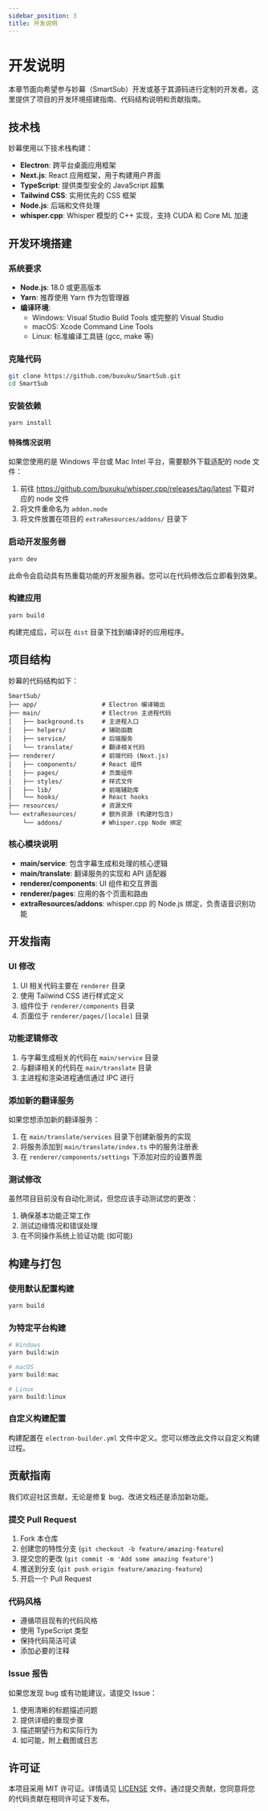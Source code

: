 ```yaml
---
sidebar_position: 3
title: 开发说明
---
```


# 开发说明

本章节面向希望参与妙幕（SmartSub）开发或基于其源码进行定制的开发者。这里提供了项目的开发环境搭建指南、代码结构说明和贡献指南。

## 技术栈

妙幕使用以下技术栈构建：

- **Electron**: 跨平台桌面应用框架
- **Next.js**: React 应用框架，用于构建用户界面
- **TypeScript**: 提供类型安全的 JavaScript 超集
- **Tailwind CSS**: 实用优先的 CSS 框架
- **Node.js**: 后端和文件处理
- **whisper.cpp**: Whisper 模型的 C++ 实现，支持 CUDA 和 Core ML 加速

## 开发环境搭建

### 系统要求

- **Node.js**: 18.0 或更高版本
- **Yarn**: 推荐使用 Yarn 作为包管理器
- **编译环境**:
  - Windows: Visual Studio Build Tools 或完整的 Visual Studio
  - macOS: Xcode Command Line Tools
  - Linux: 标准编译工具链 (gcc, make 等)

### 克隆代码

```bash
git clone https://github.com/buxuku/SmartSub.git
cd SmartSub
```

### 安装依赖

```bash
yarn install
```

#### 特殊情况说明

如果您使用的是 Windows 平台或 Mac Intel 平台，需要额外下载适配的 node 文件：

1. 前往 https://github.com/buxuku/whisper.cpp/releases/tag/latest 下载对应的 node 文件
2. 将文件重命名为 `addon.node`
3. 将文件放置在项目的 `extraResources/addons/` 目录下

### 启动开发服务器

```bash
yarn dev
```

此命令会启动具有热重载功能的开发服务器。您可以在代码修改后立即看到效果。

### 构建应用

```bash
yarn build
```

构建完成后，可以在 `dist` 目录下找到编译好的应用程序。

## 项目结构

妙幕的代码结构如下：

```
SmartSub/
├── app/                  # Electron 编译输出
├── main/                 # Electron 主进程代码
│   ├── background.ts     # 主进程入口
│   ├── helpers/          # 辅助函数
│   ├── service/          # 后端服务
│   └── translate/        # 翻译相关代码
├── renderer/             # 前端代码 (Next.js)
│   ├── components/       # React 组件
│   ├── pages/            # 页面组件
│   ├── styles/           # 样式文件
│   ├── lib/              # 前端辅助库
│   └── hooks/            # React hooks
├── resources/            # 资源文件
└── extraResources/       # 额外资源 (构建时包含)
    └── addons/           # Whisper.cpp Node 绑定
```

### 核心模块说明

- **main/service**: 包含字幕生成和处理的核心逻辑
- **main/translate**: 翻译服务的实现和 API 适配器
- **renderer/components**: UI 组件和交互界面
- **renderer/pages**: 应用的各个页面和路由
- **extraResources/addons**: whisper.cpp 的 Node.js 绑定，负责语音识别功能

## 开发指南

### UI 修改

1. UI 相关代码主要在 `renderer` 目录
2. 使用 Tailwind CSS 进行样式定义
3. 组件位于 `renderer/components` 目录
4. 页面位于 `renderer/pages/[locale]` 目录

### 功能逻辑修改

1. 与字幕生成相关的代码在 `main/service` 目录
2. 与翻译相关的代码在 `main/translate` 目录
3. 主进程和渲染进程通信通过 IPC 进行

### 添加新的翻译服务

如果您想添加新的翻译服务：

1. 在 `main/translate/services` 目录下创建新服务的实现
2. 将服务添加到 `main/translate/index.ts` 中的服务注册表
3. 在 `renderer/components/settings` 下添加对应的设置界面

### 测试修改

虽然项目目前没有自动化测试，但您应该手动测试您的更改：

1. 确保基本功能正常工作
2. 测试边缘情况和错误处理
3. 在不同操作系统上验证功能 (如可能)

## 构建与打包

### 使用默认配置构建

```bash
yarn build
```

### 为特定平台构建

```bash
# Windows
yarn build:win

# macOS
yarn build:mac

# Linux
yarn build:linux
```

### 自定义构建配置

构建配置在 `electron-builder.yml` 文件中定义。您可以修改此文件以自定义构建过程。

## 贡献指南

我们欢迎社区贡献，无论是修复 bug、改进文档还是添加新功能。

### 提交 Pull Request

1. Fork 本仓库
2. 创建您的特性分支 (`git checkout -b feature/amazing-feature`)
3. 提交您的更改 (`git commit -m 'Add some amazing feature'`)
4. 推送到分支 (`git push origin feature/amazing-feature`)
5. 开启一个 Pull Request

### 代码风格

- 遵循项目现有的代码风格
- 使用 TypeScript 类型
- 保持代码简洁可读
- 添加必要的注释

### Issue 报告

如果您发现 bug 或有功能建议，请提交 Issue：

1. 使用清晰的标题描述问题
2. 提供详细的重现步骤
3. 描述期望行为和实际行为
4. 如可能，附上截图或日志

## 许可证

本项目采用 MIT 许可证。详情请见 [LICENSE](https://github.com/buxuku/SmartSub/blob/master/LICENSE) 文件。通过提交贡献，您同意将您的代码贡献在相同许可证下发布。
